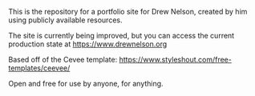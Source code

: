 This is the repository for a portfolio site for Drew Nelson, created by him using publicly available resources.

The site is currently being improved, but you can access the current production state at https://www.drewnelson.org

Based off of the Cevee template: https://www.styleshout.com/free-templates/ceevee/

Open and free for use by anyone, for anything.

